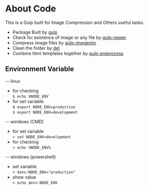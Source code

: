 # About Code
This is a Gulp built for Image Compression and Others useful tasks.

- Package Built by  [gulp](https://gulpjs.com/)
- Check for existence of image or any file by [gulp-newer](https://www.npmjs.com/package/gulp-newer)
- Compress image files by [gulp-imagemin](https://www.npmjs.com/package/gulp-imagemin)  
- Clean the folder by [del](https://www.npmjs.com/package/del) 
- Combine html templates together by [gulp-preprocess](https://www.npmjs.com/package/gulp-preprocess)

## Environment Variable
-- linux   
- for checking   
` $ echo $NODE_ENV `  
- for set variable   
` $ export NODE_ENV=production `   
` $ export NODE_ENV=development `   

-- windows (CMD)  
- for set variable   
` > set NODE_ENV=development `  
- for checking    
` > echo %NODE_ENV%  `

-- windows (powershell)   
- set variable   
` > $env:NODE_ENV="production" `  
- show value    
` > echo $env:NODE_ENV   `